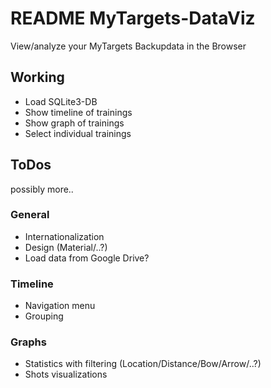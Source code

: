 
# README MyTargets-DataViz

View/analyze your MyTargets Backupdata in the Browser

## Working

- Load SQLite3-DB
- Show timeline of trainings
- Show graph of trainings
- Select individual trainings

## ToDos
possibly more..
### General
- Internationalization
- Design (Material/..?)
- Load data from Google Drive?
### Timeline
- Navigation menu
- Grouping
### Graphs
- Statistics with filtering (Location/Distance/Bow/Arrow/..?)
- Shots visualizations

